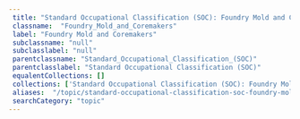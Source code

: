 ```yaml
--- 
 title: "Standard Occupational Classification (SOC): Foundry Mold and Coremakers" 
 classname:  "Foundry_Mold_and_Coremakers" 
 label: "Foundry Mold and Coremakers" 
 subclassname: "null" 
 subclasslabel: "null" 
 parentclassname: "Standard_Occupational_Classification_(SOC)" 
 parentclasslabel: "Standard Occupational Classification (SOC)" 
 equalentCollections: [] 
 collections: ['Standard Occupational Classification (SOC): Foundry Mold and Coremakers']
 aliases:  "/topic/standard-occupational-classification-soc-foundry-mold-and-coremakers"  
 searchCategory: "topic" 
---
```

